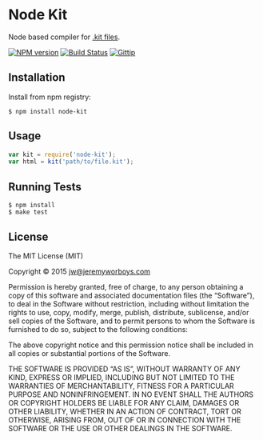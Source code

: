 # Node Kit

Node based compiler for [.kit files](http://incident57.com/codekit/kit.php).

[![NPM version](https://badge.fury.io/js/node-kit.svg)](http://badge.fury.io/js/node-kit)
[![Build Status](https://travis-ci.org/jeremyworboys/node-kit.svg?branch=master)](https://travis-ci.org/jeremyworboys/node-kit)
[![Gittip](http://img.shields.io/gittip/jeremyworboys.svg)](https://www.gittip.com/jeremyworboys/)


## Installation

Install from npm registry:

```
$ npm install node-kit
```


## Usage

```js
var kit = require('node-kit');
var html = kit('path/to/file.kit');
```


## Running Tests

```
$ npm install
$ make test
```


## License

The MIT License (MIT)

Copyright © 2015 jw@jeremyworboys.com

Permission is hereby granted, free of charge, to any person obtaining a copy of this software and associated documentation files (the “Software”), to deal in the Software without restriction, including without limitation the rights to use, copy, modify, merge, publish, distribute, sublicense, and/or sell copies of the Software, and to permit persons to whom the Software is furnished to do so, subject to the following conditions:

The above copyright notice and this permission notice shall be included in all copies or substantial portions of the Software.

THE SOFTWARE IS PROVIDED “AS IS”, WITHOUT WARRANTY OF ANY KIND, EXPRESS OR IMPLIED, INCLUDING BUT NOT LIMITED TO THE WARRANTIES OF MERCHANTABILITY, FITNESS FOR A PARTICULAR PURPOSE AND NONINFRINGEMENT. IN NO EVENT SHALL THE AUTHORS OR COPYRIGHT HOLDERS BE LIABLE FOR ANY CLAIM, DAMAGES OR OTHER LIABILITY, WHETHER IN AN ACTION OF CONTRACT, TORT OR OTHERWISE, ARISING FROM, OUT OF OR IN CONNECTION WITH THE SOFTWARE OR THE USE OR OTHER DEALINGS IN THE SOFTWARE.
